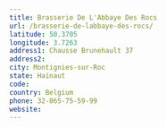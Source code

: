 ```yaml
---
title: Brasserie De L'Abbaye Des Rocs
url: /brasserie-de-labbaye-des-rocs/
latitude: 50.3705
longitude: 3.7263
address1: Chausse Brunehault 37
address2: 
city: Montignies-sur-Roc
state: Hainaut
code: 
country: Belgium
phone: 32-065-75-59-99
website: 
---
```


